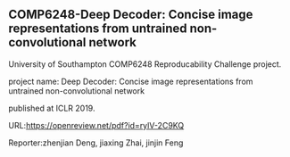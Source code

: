 
COMP6248-Deep Decoder: Concise image representations from untrained non-convolutional network
-

University of Southampton COMP6248 Reproducability Challenge project.

project name:   Deep Decoder: Concise image representations from untrained non-convolutional network

published at ICLR 2019.

URL:https://openreview.net/pdf?id=rylV-2C9KQ

Reporter:zhenjian Deng, jiaxing Zhai, jinjin Feng
